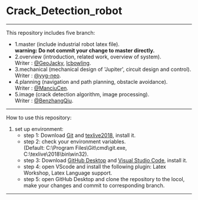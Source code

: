 # Crack_Detection_robot
----------------------------------------------------
This repository includes five branch:
- 1.master (include industrial robot latex file).  
  **warning: Do not commit your change to master directly.**
- 2.overview (introduction, related work, overview of system).  
  Writer : [@GeoJacky](https://github.com/GeoJacky), [lcbowling](https://github.com/lcbowling).  
- 3.mechanical (mechanical design of 'Jupiter', circuit design and control).  
  Writer : [@yyg-neo](https://github.com/yyg-neo).
- 4.planning (navigation and path planning, obstacle avoidance).  
  Writer : [@ManciuCen](https://github.com/ManciuCen).
- 5.image (crack detection algorithm, image processing).  
  Writer : [@BenzhangQiu](https://github.com/BenzhangQiu).
---------------------------------------------------
How to use this repository:  
1. set up environment:  
   - step 1: Download [Git](https://git-scm.com/download/win) and [texlive2018](https://mirrors.tuna.tsinghua.edu.cn/CTAN/systems/texlive/Images/), install it.
   - step 2: check your environment variables.  
   (Default: C:\Program Files\Git\cmd\git.exe, C:\texlive\2018\bin\win32).  
   - step 3: Download [GitHub Desktop](https://central.github.com/deployments/desktop/desktop/latest/win32) and [Visual Studio Code](https://code.visualstudio.com/), install it.  
   - step 4: open VScode and install the following plugin: Latex Workshop, Latex Language support.  
   - step 5: open GitHub Desktop and clone the repository to the locol, make your changes and commit to corresponding branch.  
---------------------------------------------------

  
